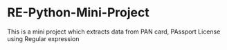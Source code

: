 # RE-Python-Mini-Project
This is a mini project which extracts data from PAN card, PAssport License using Regular expression
